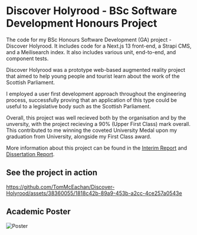 # Discover Holyrood - BSc Software Development Honours Project

The code for my BSc Honours Software Development (GA) project - Discover Holyrood. It includes code for a Next.js 13 front-end, a Strapi CMS, and a Meilisearch index. It also includes various unit, end-to-end, and component tests. 

Discover Holyrood was a prototype web-based augmented reality project that aimed to help young people and tourist learn about the work of the Scottish Parliament. 

I employed a user first development approach throughout the engineering process, successfully proving that an application of this type could be useful to a legislative body such as the Scottish Parliament. 

Overall, this project was well recieved both by the organisation and by the unversity, with the project recieving a 90% (Upper First Class) mark overall. This contributed to me winning the coveted University Medal upon my graduation from University, alongside my First Class award. 

More information about this project can be found in the [Interim Report](https://github.com/TomMcEachan/Discover-Holyrood/blob/main/Interim%20Report%20_%2040456376%20_%20Tom%20McEachan.pdf) and [Dissertation Report](https://github.com/TomMcEachan/Discover-Holyrood/blob/main/40456376_Dissertation%20Report%20Document.pdf).

## See the project in action
https://github.com/TomMcEachan/Discover-Holyrood/assets/38360055/1818c42b-89a9-453b-a2cc-4ce257a0543e

## Academic Poster

![Poster](https://github.com/TomMcEachan/Discover-Holyrood/assets/38360055/7b3a157b-fa40-47d8-adb1-455fc664edc4)
